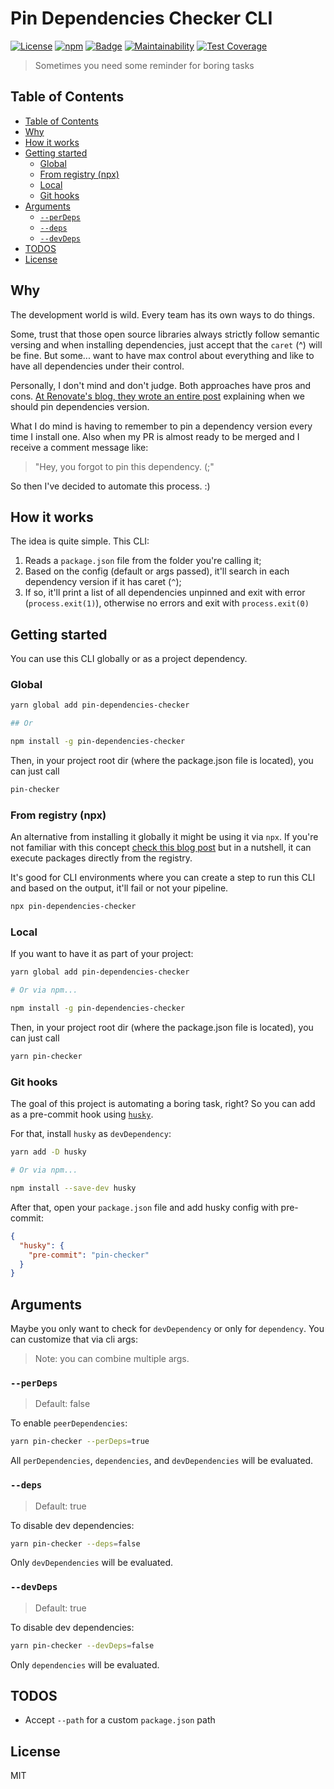 # Pin Dependencies Checker CLI <!-- omit in toc -->

[![License](https://img.shields.io/npm/l/pin-dependencies-checker.svg)](./LICENSE)
[![npm](https://img.shields.io/npm/v/pin-dependencies-checker.svg)](https://www.npmjs.com/package/pin-dependencies-checker)
[![Badge](https://github.com/raulfdm/pin-dependencies-checker/workflows/Checker%20and%20Deploy/badge.svg)](https://github.com/raulfdm/pin-dependencies-checker/actions?query=branch%3Amaster)
[![Maintainability](https://api.codeclimate.com/v1/badges/d6c846b63dc5456e3794/maintainability)](https://codeclimate.com/github/raulfdm/pin-dependencies-checker/maintainability)
[![Test Coverage](https://api.codeclimate.com/v1/badges/d6c846b63dc5456e3794/test_coverage)](https://codeclimate.com/github/raulfdm/pin-dependencies-checker/test_coverage)

> Sometimes you need some reminder for boring tasks

## Table of Contents

- [Table of Contents](#table-of-contents)
- [Why](#why)
- [How it works](#how-it-works)
- [Getting started](#getting-started)
  - [Global](#global)
  - [From registry (npx)](#from-registry-npx)
  - [Local](#local)
  - [Git hooks](#git-hooks)
- [Arguments](#arguments)
  - [`--perDeps`](#perdeps)
  - [`--deps`](#deps)
  - [`--devDeps`](#devdeps)
- [TODOS](#todos)
- [License](#license)

## Why

The development world is wild. Every team has its own ways to do things.

Some, trust that those open source libraries always strictly follow semantic versing and when installing dependencies, just accept that the `caret` (^) will be fine. But some... want to have max control about everything and like to have all dependencies under their control.

Personally, I don't mind and don't judge. Both approaches have pros and cons. [At Renovate's blog, they wrote an entire post](https://docs.renovatebot.com/dependency-pinning/) explaining when we should pin dependencies version.

What I do mind is having to remember to pin a dependency version every time I install one. Also when my PR is almost ready to be merged and I receive a comment message like:

> "Hey, you forgot to pin this dependency. (;"

So then I've decided to automate this process. :)

## How it works

The idea is quite simple. This CLI:

1. Reads a `package.json` file from the folder you're calling it;
2. Based on the config (default or args passed), it'll search in each dependency version if it has caret (`^`);
3. If so, it'll print a list of all dependencies unpinned and exit with error (`process.exit(1)`), otherwise no errors and exit with `process.exit(0)`

## Getting started

You can use this CLI globally or as a project dependency.

### Global

```bash
yarn global add pin-dependencies-checker

## Or

npm install -g pin-dependencies-checker
```

Then, in your project root dir (where the package.json file is located), you can just call

```bash
pin-checker
```

### From registry (npx)

An alternative from installing it globally it might be using it via `npx`. If you're not familiar with this concept [check this blog post](https://medium.com/@maybekatz/introducing-npx-an-npm-package-runner-55f7d4bd282b) but in a nutshell, it can execute packages directly from the registry.

It's good for CLI environments where you can create a step to run this CLI and based on the output, it'll fail or not your pipeline.

```bash
npx pin-dependencies-checker
```

### Local

If you want to have it as part of your project:

```bash
yarn global add pin-dependencies-checker

# Or via npm...

npm install -g pin-dependencies-checker
```

Then, in your project root dir (where the package.json file is located), you can just call

```bash
yarn pin-checker
```

### Git hooks

The goal of this project is automating a boring task, right? So you can add as a pre-commit hook using [`husky`](https://github.com/typicode/husky).

For that, install `husky` as `devDependency`:

```bash
yarn add -D husky

# Or via npm...

npm install --save-dev husky
```

After that, open your `package.json` file and add husky config with pre-commit:

```json
{
  "husky": {
    "pre-commit": "pin-checker"
  }
}
```

## Arguments

Maybe you only want to check for `devDependency` or only for `dependency`. You can customize that via cli args:

> Note: you can combine multiple args.

### `--perDeps`

> Default: false

To enable `peerDependencies`:

```bash
yarn pin-checker --perDeps=true
```

All `perDependencies`, `dependencies`, and `devDependencies` will be evaluated.

### `--deps`

> Default: true

To disable dev dependencies:

```bash
yarn pin-checker --deps=false
```

Only `devDependencies` will be evaluated.

### `--devDeps`

> Default: true

To disable dev dependencies:

```bash
yarn pin-checker --devDeps=false
```

Only `dependencies` will be evaluated.

## TODOS

- Accept `--path` for a custom `package.json` path

## License

MIT
